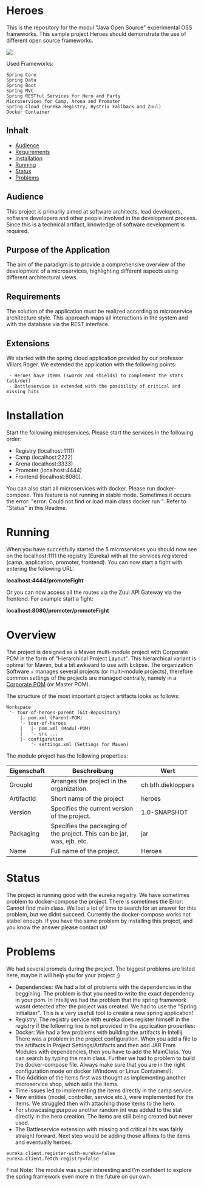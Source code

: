 




# Heroes
This is the repository for the modul "Java Open Source" experimental OSS frameworks.
This sample project Heroes should demonstrate the use of different open source frameworks. 
<p align="left">
    <a href="https://opensource.org/licenses/MIT"><img src="https://img.shields.io/badge/license-MIT-blue.svg"></a>
</p>

Used Frameworks: 
```
Spring Core                            
Spring Data                         
Spring Boot
Spring MVC
Spring RESTful Services for Hero and Party 
Microservices for Camp, Arena and Promoter 
Spring Cloud (Eureka Registry, Hystrix Fallback and Zuul)
Docker Container
```

## Inhalt

  * [Audience](#audience) 
  * [Requirements](#requirements)
  * [Installation](#installation)
  * [Running](#running)
  * [Status](#status)
  * [Problems](#problems)

##	Audience
This project is primarily aimed at software architects, lead developers, software developers and other people involved in the development process. Since this is a technical artifact, knowledge of software development is required.

## Purpose of the Application
The aim of the paradigm is to provide a comprehensive overview of the development of a microservices, highlighting different aspects using different architectural views.

## Requirements
The solution of the application must be realized according to microservice architecture style. This approach maps all interactions in the system and with the database via the REST interface.

## Extensions
We started with the spring cloud application provided by our professor Villars Roger. We extended the application with the following points: 

	 - Heroes have items (swords and shields) to complement the stats (atk/def)
	 - Battleservice is extended with the posibility of critical and missing hits

# Installation
Start the following microservices. Please start the services in the following order:

 - Registry (localhost:1111)
 - Camp (localhost:2222)
 - Arena (localhost:3333)
 - Promoter (localhost:4444)
 - Frontend (localhost:8080).

You can also start all microservices with docker. Please run docker-compose. This feature is not running in stable mode. Sometimes it occurs the error: "error: Could not find or load main class docker run ". Refer to "Status" in this Readme.

# Running 
When you have succesfully started the 5 microservices you should now see on the localhost:1111 the registry (Eureka) with all the services registered (camp, application, promoter, frontend). 
You can now start a fight with entering the following URL:

**localhost:4444/promoteFight**

Or you can now access all the routes via the Zuul API Gateway via the frontend. For example start a fight: 

**localhost:8080/promoter/promoteFight**

# Overview
  
The project is designed as a Maven multi-module project with Corporate POM in the form of "Hierarchical Project Layout". This hierarchical variant is optimal for Maven, but a bit awkward to use with Eclipse. The organization Software + manages several projects (or multi-module projects), therefore common settings of the projects are managed centrally, namely in a [Corporate POM](https://blog.sonatype.com/2008/05/misused-maven-terms-defined/) (or Master POM). 

The structure of the most important project artifacts looks as follows:

```
Workspace
 '- tour-of-heroes-parent (Git-Repository)
     |- pom.xml (Parent-POM)
     '- tour-of-heroes
     |   |- pom.xml (Modul-POM)
     |   '- src ...
     |- configuration
         '- settings.xml (Settings for Maven)
```

The module project has the following properties:

| Eigenschaft| Beschreibung | Wert |
|-----------|-----------| -----------|
| GroupId  | Arranges the project in the organization. | ch.bfh.diekloppers|
| ArtifactId | Short name of the project | heroes |
| Version | Specifies the current version of the project.| 1.0-SNAPSHOT |
| Packaging | Specifies the packaging of the project. This can be jar, was, ejb, etc.| jar |
| Name | Full name of the project.| Heroes |

# Status
The project is running good with the eureka registry. We have sometimes problem to docker-compose the project. There is sometimes the Error: Cannot find main class. We lost a lot of time to search for an answer for this problem, but we didnt succeed. Currently the docker-compose works not stabel enough. If you have the same problem by installing this project, and you know the answer please contact us! 

# Problems
We had several promels during the project. The biggest problems are listed here, maybe it will help you for your project ;)

 - Dependencies: We had a lot of problems with the dependencies in the beggining. The problem is that you need to write the exact dependency in your pom. In Intellij we had the problem that the spring framework wasnt detected after the project was created. We had to use the "Spring Initializer". This is a very usefull tool to create a new spring application!
 - Registry: The registry service with eureka does register himself in the registry if the following line is not provided in the application properties: 
 - Docker: We had a few problems with building the artifacts in Intellij. There was a problem in the project configuration. When you add a file to the artifacts in Project Settings/Artifacts and then add JAR From Modules with dependencies, then you have to add the MainClass. You can search by typing the main class. Further we had to problem to build the docker-compose file. Always make sure that you are in the right configuration mode on docker (Windows or Linux Containers!).
 - The Addition of the items first was thought as implementing another microservice shop, which sells the items.
 - Time issues led to implementing the items directly in the camp service.
 - New entities (model, controller, service etc.), were implemented for the items. We struggled then with attaching those items to the hero.
 - For showcasing purpose another random int was added to the stat directly in the hero creation.
The items are still being created but never used.
- The Battleservice extension with missing and critical hits was fairly straight forward. Next step would be adding those affixes to the items and eventually heroes.
 ```
 eureka.client.register-with-eureka=false  
eureka.client.fetch-registry=false
 ```
Final Note: The module was super interesting and I'm confident to explore the spring framework even more in the future on our own. 
